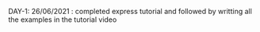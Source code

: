 DAY-1: 26/06/2021 : completed  express tutorial and followed by writting all the examples in the tutorial video
